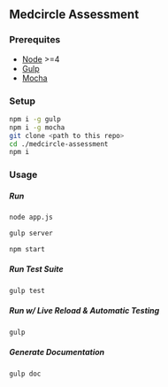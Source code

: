 Medcircle Assessment
---

### Prerequites

- [Node](https://nodejs.org/) >=4
- [Gulp](http://gulpjs.com/)
- [Mocha](https://mochajs.org/)

### Setup

```bash
npm i -g gulp
npm i -g mocha
git clone <path to this repo>
cd ./medcircle-assessment
npm i
```

### Usage

##### Run

```bash
node app.js
```

```bash
gulp server
```

```bash
npm start
```

##### Run Test Suite

```bash
gulp test
```

##### Run w/ Live Reload & Automatic Testing

```bash
gulp
```

##### Generate Documentation

```bash
gulp doc
```
